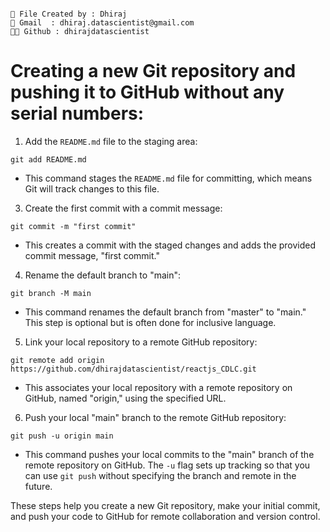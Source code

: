 ```

📁 File Created by : Dhiraj
📧 Gmail  : dhiraj.datascientist@gmail.com 
👨‍💻 Github : dhirajdatascientist
```

# Creating a new Git repository and pushing it to GitHub without any serial numbers:

1. Add the `README.md` file to the staging area:

```
git add README.md
```

* This command stages the `README.md` file for committing, which means Git will track changes to this file.

3. Create the first commit with a commit message:

```
git commit -m "first commit"
```

* This creates a commit with the staged changes and adds the provided commit message, "first commit."

4. Rename the default branch to "main":

```
git branch -M main
```

* This command renames the default branch from "master" to "main." This step is optional but is often done for inclusive language.

5. Link your local repository to a remote GitHub repository:

```
git remote add origin https://github.com/dhirajdatascientist/reactjs_CDLC.git
```

* This associates your local repository with a remote repository on GitHub, named "origin," using the specified URL.

6. Push your local "main" branch to the remote GitHub repository:

```
git push -u origin main
```

* This command pushes your local commits to the "main" branch of the remote repository on GitHub. The `-u` flag sets up tracking so that you can use `git push` without specifying the branch and remote in the future.

These steps help you create a new Git repository, make your initial commit, and push your code to GitHub for remote collaboration and version control.